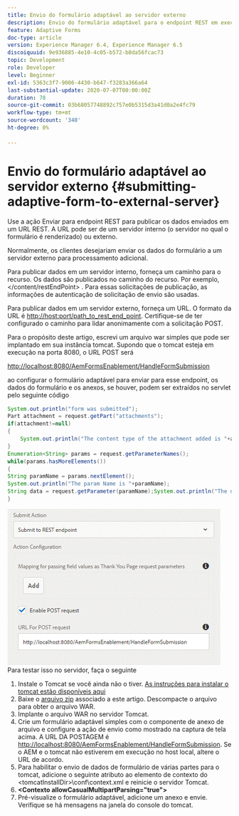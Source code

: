 ```yaml
---
title: Envio do formulário adaptável ao servidor externo
description: Envio do formulário adaptável para o endpoint REST em execução no servidor externo
feature: Adaptive Forms
doc-type: article
version: Experience Manager 6.4, Experience Manager 6.5
discoiquuid: 9e936885-4e10-4c05-b572-b8da56fcac73
topic: Development
role: Developer
level: Beginner
exl-id: 5363c3f7-9006-4430-b647-f3283a366a64
last-substantial-update: 2020-07-07T00:00:00Z
duration: 78
source-git-commit: 03b68057748892c757e0b5315d3a41d0a2e4fc79
workflow-type: tm+mt
source-wordcount: '340'
ht-degree: 0%

---
```


# Envio do formulário adaptável ao servidor externo {#submitting-adaptive-form-to-external-server}

Use a ação Enviar para endpoint REST para publicar os dados enviados em um URL REST. A URL pode ser de um servidor interno (o servidor no qual o formulário é renderizado) ou externo.

Normalmente, os clientes desejariam enviar os dados do formulário a um servidor externo para processamento adicional.

Para publicar dados em um servidor interno, forneça um caminho para o recurso. Os dados são publicados no caminho do recurso. Por exemplo, &lt;/content/restEndPoint> . Para essas solicitações de publicação, as informações de autenticação de solicitação de envio são usadas.

Para publicar dados em um servidor externo, forneça um URL. O formato da URL é <http://host:port/path_to_rest_end_point>. Certifique-se de ter configurado o caminho para lidar anonimamente com a solicitação POST.

Para o propósito deste artigo, escrevi um arquivo war simples que pode ser implantado em sua instância tomcat. Supondo que o tomcat esteja em execução na porta 8080, o URL POST será

<http://localhost:8080/AemFormsEnablement/HandleFormSubmission>

ao configurar o formulário adaptável para enviar para esse endpoint, os dados do formulário e os anexos, se houver, podem ser extraídos no servlet pelo seguinte código

```java
System.out.println("form was submitted");
Part attachment = request.getPart("attachments");
if(attachment!=null)
{
    System.out.println("The content type of the attachment added is "+attachment.getContentType());
}
Enumeration<String> params = request.getParameterNames();
while(params.hasMoreElements())
{
String paramName = params.nextElement();
System.out.println("The param Name is "+paramName);
String data = request.getParameter(paramName);System.out.println("The data  is "+data);
}
```

![formsubmit](assets/formsubmission.gif)
Para testar isso no servidor, faça o seguinte

1. Instale o Tomcat se você ainda não o tiver. [As instruções para instalar o tomcat estão disponíveis aqui](https://helpx.adobe.com/experience-manager/kt/forms/using/preparing-datasource-for-form-data-model-tutorial-use.html)
1. Baixe o [arquivo zip](assets/aemformsenablement.zip) associado a este artigo. Descompacte o arquivo para obter o arquivo WAR.
1. Implante o arquivo WAR no servidor Tomcat.
1. Crie um formulário adaptável simples com o componente de anexo de arquivo e configure a ação de envio como mostrado na captura de tela acima. A URL DA POSTAGEM é <http://localhost:8080/AemFormsEnablement/HandleFormSubmission>. Se o AEM e o tomcat não estiverem em execução no host local, altere o URL de acordo.
1. Para habilitar o envio de dados de formulário de várias partes para o tomcat, adicione o seguinte atributo ao elemento de contexto do &lt;tomcatInstallDir>\conf\context.xml e reinicie o servidor Tomcat.
1. **&lt;Contexto allowCasualMultipartParsing=&quot;true&quot;>**
1. Pré-visualize o formulário adaptável, adicione um anexo e envie. Verifique se há mensagens na janela do console do tomcat.
